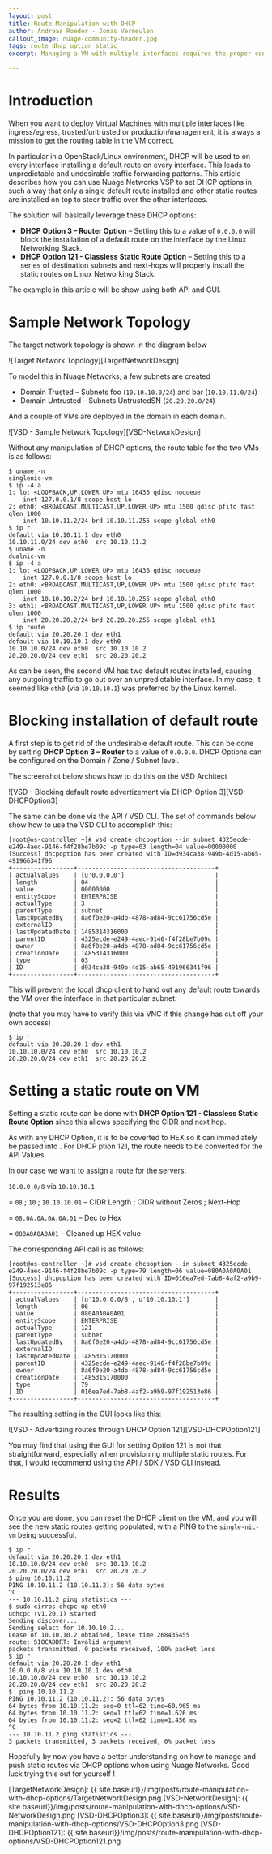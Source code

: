 ```yaml
---
layout: post
title: Route Manipulation with DHCP
author: Andreas Roeder - Jonas Vermeulen
callout_image: nuage-community-header.jpg
tags: route dhcp option static
excerpt: Managing a VM with multiple interfaces requires the proper configuration of static routes to ensure traffic leaves the machine over the intented network interface. This blog describes how the DHCP functionality within Nuage Networks VSP needs to be programmed to properly install these routes.

---
```


# Introduction

When you want to deploy Virtual Machines with multiple interfaces like ingress/egress, trusted/untrusted or production/management, it is always a mission to get the routing table in the VM correct.

In particular in a OpenStack/Linux environment, DHCP will be used to on every interface installing a default route on every interface. This leads to unpredictable and undesirable traffic forwarding patterns. This article describes how you can use Nuage Networks VSP to set DHCP options in such a way that only a single default route installed and other static routes are installed on top to steer traffic over the other interfaces.

The solution will basically leverage these DHCP options:

- **DHCP Option 3 – Router Option** – Setting this to a value of `0.0.0.0` will block the installation of a default route on the interface by the Linux Networking Stack.
- **DHCP Option 121 - Classless Static Route Option** – Setting this to a series of destination subnets and next-hops will properly install the static routes on Linux Networking Stack.

The example in this article will be show using both API and GUI.

# Sample Network Topology

The target network topology is shown in the diagram below

![Target Network Topology][TargetNetworkDesign]

To model this in Nuage Networks, a few subnets are created

- Domain Trusted – Subnets foo (`10.10.10.0/24`) and bar (`10.10.11.0/24`)
- Domain Untrusted – Subnets UntrustedSN (`20.20.20.0/24`)

And a couple of VMs are deployed in the domain in each domain.

![VSD - Sample Network Topology][VSD-NetworkDesign]

Without any manipulation of DHCP options, the route table for the two VMs is as follows:

```
$ uname -n
singlenic-vm
$ ip -4 a
1: lo: <LOOPBACK,UP,LOWER UP> mtu 16436 qdisc noqueue
    inet 127.0.0.1/8 scope host lo
2: eth0: <BROADCAST,MULTICAST,UP,LOWER UP> mtu 1500 qdisc pfifo fast qlen 1000
    inet 10.10.11.2/24 brd 10.10.11.255 scope global eth0
$ ip r
default via 10.10.11.1 dev eth0
10.10.11.0/24 dev eth0  src 10.10.11.2
$ uname -n
dualnic-vm
$ ip -4 a
1: lo: <LOOPBACK,UP,LOWER UP> mtu 16436 qdisc noqueue
    inet 127.0.0.1/8 scope host lo
2: eth0: <BROADCAST,MULTICAST,UP,LOWER UP> mtu 1500 qdisc pfifo fast qlen 1000
    inet 10.10.10.2/24 brd 10.10.10.255 scope global eth0
3: eth1: <BROADCAST,MULTICAST,UP,LOWER UP> mtu 1500 qdisc pfifo fast qlen 1000
    inet 20.20.20.2/24 brd 20.20.20.255 scope global eth1
$ ip route
default via 20.20.20.1 dev eth1
default via 10.10.10.1 dev eth0
10.10.10.0/24 dev eth0  src 10.10.10.2
20.20.20.0/24 dev eth1  src 20.20.20.2
```

As can be seen, the second VM has two default routes installed, causing any outgoing traffic to go out over an unpredictable interface. In my case, it seemed like `eth0` (via `10.10.10.1`) was preferred by the Linux kernel.

# Blocking installation of default route

A first step is to get rid of the undesirable default route. This can be done by setting **DHCP Option 3 – Router** to a value of `0.0.0.0`. DHCP Options can be configured on the Domain / Zone / Subnet level.

The screenshot below shows how to do this on the VSD Architect

![VSD - Blocking default route advertizement via DHCP-Option 3][VSD-DHCPOption3]


The same can be done via the API / VSD CLI. The set of commands below show how to use the VSD CLI to accomplish this:

```
[root@os-controller ~]# vsd create dhcpoption --in subnet 4325ecde-e249-4aec-9146-f4f28be7b09c -p type=03 length=04 value=00000000
[Success] dhcpoption has been created with ID=d934ca38-949b-4d15-ab65-491966341f96
+-----------------+--------------------------------------+
| actualValues    | [u'0.0.0.0']                         |
| length          | 04                                   |
| value           | 00000000                             |
| entityScope     | ENTERPRISE                           |
| actualType      | 3                                    |
| parentType      | subnet                               |
| lastUpdatedBy   | 8a6f0e20-a4db-4878-ad84-9cc61756cd5e |
| externalID      |                                      |
| lastUpdatedDate | 1485314316000                        |
| parentID        | 4325ecde-e249-4aec-9146-f4f28be7b09c |
| owner           | 8a6f0e20-a4db-4878-ad84-9cc61756cd5e |
| creationDate    | 1485314316000                        |
| type            | 03                                   |
| ID              | d934ca38-949b-4d15-ab65-491966341f96 |
+-----------------+--------------------------------------+
```

This will prevent the local dhcp client to hand out any default route towards the VM over the interface in that particular subnet.

(note that you may have to verify this via VNC if this change has cut off your own access)

```
$ ip r
default via 20.20.20.1 dev eth1
10.10.10.0/24 dev eth0  src 10.10.10.2
20.20.20.0/24 dev eth1  src 20.20.20.2
```

# Setting a static route on VM

Setting a static route can be done with **DHCP Option 121 - Classless Static Route Option** since this allows specifying the CIDR and next hop.

As with any DHCP Option, it is to be coverted to HEX so it can immediately be passed into . For DHCP ption 121, the route needs to be converted for the API Values.

In our case we want to assign a route for the servers:

`10.0.0.0/8` via `10.10.10.1`

= `08` ; `10` ; `10.10.10.01` – CIDR Length ; CIDR without Zeros ; Next-Hop

= `08.0A.0A.0A.0A.01` – Dec to Hex

= `080A0A0A0A01` – Cleaned up HEX value


The corresponding API call is as follows:

```
[root@os-controller ~]# vsd create dhcpoption --in subnet 4325ecde-e249-4aec-9146-f4f28be7b09c -p type=79 length=06 value=080A0A0A0A01
[Success] dhcpoption has been created with ID=016ea7ed-7ab8-4af2-a9b9-97f192513e86
+-----------------+--------------------------------------+
| actualValues    | [u'10.0.0.0/8', u'10.10.10.1']       |
| length          | 06                                   |
| value           | 080A0A0A0A01                         |
| entityScope     | ENTERPRISE                           |
| actualType      | 121                                  |
| parentType      | subnet                               |
| lastUpdatedBy   | 8a6f0e20-a4db-4878-ad84-9cc61756cd5e |
| externalID      |                                      |
| lastUpdatedDate | 1485315170000                        |
| parentID        | 4325ecde-e249-4aec-9146-f4f28be7b09c |
| owner           | 8a6f0e20-a4db-4878-ad84-9cc61756cd5e |
| creationDate    | 1485315170000                        |
| type            | 79                                   |
| ID              | 016ea7ed-7ab8-4af2-a9b9-97f192513e86 |
+-----------------+--------------------------------------+
```

The resulting setting in the GUI looks like this:

![VSD - Advertizing routes through DHCP Option 121][VSD-DHCPOption121]

You may find that using the GUI for setting Option 121 is not that straightforward, especially when provisioning multiple static routes. For that, I would recommend using the API / SDK / VSD CLI instead.


# Results

Once you are done, you can reset the DHCP client on the VM, and you will see the new static routes getting populated, with a PING to the `single-nic-vm` being successful.

```
$ ip r
default via 20.20.20.1 dev eth1
10.10.10.0/24 dev eth0  src 10.10.10.2
20.20.20.0/24 dev eth1  src 20.20.20.2
$ ping 10.10.11.2
PING 10.10.11.2 (10.10.11.2): 56 data bytes
^C
--- 10.10.11.2 ping statistics ---
$ sudo cirros-dhcpc up eth0
udhcpc (v1.20.1) started
Sending discover...
Sending select for 10.10.10.2...
Lease of 10.10.10.2 obtained, lease time 268435455
route: SIOCADDRT: Invalid argument
packets transmitted, 0 packets received, 100% packet loss
$ ip r
default via 20.20.20.1 dev eth1
10.0.0.0/8 via 10.10.10.1 dev eth0
10.10.10.0/24 dev eth0  src 10.10.10.2
20.20.20.0/24 dev eth1  src 20.20.20.2
$  ping 10.10.11.2
PING 10.10.11.2 (10.10.11.2): 56 data bytes
64 bytes from 10.10.11.2: seq=0 ttl=62 time=60.965 ms
64 bytes from 10.10.11.2: seq=1 ttl=62 time=1.626 ms
64 bytes from 10.10.11.2: seq=2 ttl=62 time=1.456 ms
^C
--- 10.10.11.2 ping statistics ---
3 packets transmitted, 3 packets received, 0% packet loss
```

Hopefully by now you have a better understanding on how to manage and push static routes via DHCP options when using Nuage Networks. Good luck trying this out for yourself !


[TargetNetworkDesign]: {{ site.baseurl}}/img/posts/route-manipulation-with-dhcp-options/TargetNetworkDesign.png
[VSD-NetworkDesign]: {{ site.baseurl}}/img/posts/route-manipulation-with-dhcp-options/VSD-NetworkDesign.png
[VSD-DHCPOption3]: {{ site.baseurl}}/img/posts/route-manipulation-with-dhcp-options/VSD-DHCPOption3.png
[VSD-DHCPOption121]: {{ site.baseurl}}/img/posts/route-manipulation-with-dhcp-options/VSD-DHCPOption121.png     
